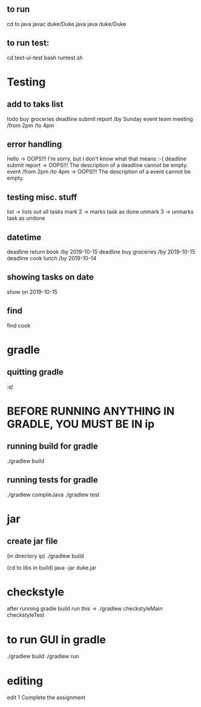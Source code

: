 ## to run
cd to java
javac duke/Duke.java
java duke/Duke

## to run test:
cd text-ui-test
bash runtest.sh


# Testing
## add to taks list
todo buy groceries
deadline submit report /by Sunday
event team meeting /from 2pm /to 4pm

## error handling
hello -> OOPS!!! I'm sorry, but I don't know what that means :-(
deadline submit report -> OOPS!!! The description of a deadline cannot be empty.
event /from 2pm /to 4pm -> OOPS!!! The description of a event cannot be empty.

## testing misc. stuff
list -> lists out all tasks
mark 2 -> marks task as done
unmark 3 -> unmarks task as undone

## datetime
deadline return book /by 2019-10-15
deadline buy groceries /by 2019-10-15
deadline cook lunch /by 2019-10-14

## showing tasks on date
show on 2019-10-15

## find 
find cook

# gradle
## quitting gradle
:q!

# BEFORE RUNNING ANYTHING IN GRADLE, YOU MUST BE IN ip
## running build for gradle
./gradlew build 

## running tests for gradle
./gradlew compileJava
./gradlew test

# jar
## create jar file
(in directory ip)
./gradlew build

(cd to libs in build)
java -jar duke.jar

# checkstyle
after running gradle build
run this -> ./gradlew checkstyleMain checkstyleTest

# to run GUI in gradle
./gradlew build
./gradlew run 

# editing 
edit 1 Complete the assignment
